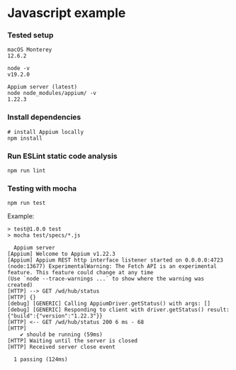 # Javascript example

### Tested setup

```
macOS Monterey
12.6.2
```
```
node -v
v19.2.0
```
```
Appium server (latest)
node node_modules/appium/ -v
1.22.3
```

### Install dependencies

```
# install Appium locally
npm install
```

### Run ESLint static code analysis

```
npm run lint
```

### Testing with mocha

```
npm run test
```
Example:
```
> test@1.0.0 test
> mocha test/specs/*.js

  Appium server
[Appium] Welcome to Appium v1.22.3
[Appium] Appium REST http interface listener started on 0.0.0.0:4723
(node:13677) ExperimentalWarning: The Fetch API is an experimental feature. This feature could change at any time
(Use `node --trace-warnings ...` to show where the warning was created)
[HTTP] --> GET /wd/hub/status
[HTTP] {}
[debug] [GENERIC] Calling AppiumDriver.getStatus() with args: []
[debug] [GENERIC] Responding to client with driver.getStatus() result: {"build":{"version":"1.22.3"}}
[HTTP] <-- GET /wd/hub/status 200 6 ms - 68
[HTTP]
    ✔ should be running (59ms)
[HTTP] Waiting until the server is closed
[HTTP] Received server close event

  1 passing (124ms)
```
